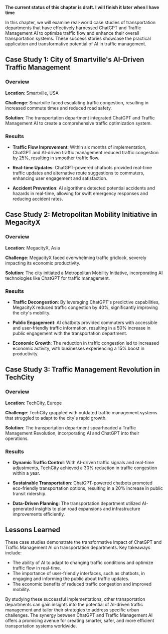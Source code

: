**The current status of this chapter is draft. I will finish it later when I have time**

In this chapter, we will examine real-world case studies of transportation departments that have effectively harnessed ChatGPT and Traffic Management AI to optimize traffic flow and enhance their overall transportation systems. These success stories showcase the practical application and transformative potential of AI in traffic management.

Case Study 1: City of Smartville's AI-Driven Traffic Management
---------------------------------------------------------------

### Overview

**Location**: Smartville, USA

**Challenge**: Smartville faced escalating traffic congestion, resulting in increased commute times and reduced road safety.

**Solution**: The transportation department integrated ChatGPT and Traffic Management AI to create a comprehensive traffic optimization system.

### Results

* **Traffic Flow Improvement**: Within six months of implementation, ChatGPT and AI-driven traffic management reduced traffic congestion by 25%, resulting in smoother traffic flow.

* **Real-time Updates**: ChatGPT-powered chatbots provided real-time traffic updates and alternative route suggestions to commuters, enhancing user engagement and satisfaction.

* **Accident Prevention**: AI algorithms detected potential accidents and hazards in real-time, allowing for swift emergency responses and reducing accident rates.

Case Study 2: Metropolitan Mobility Initiative in MegacityX
-----------------------------------------------------------

### Overview

**Location**: MegacityX, Asia

**Challenge**: MegacityX faced overwhelming traffic gridlock, severely impacting its economic productivity.

**Solution**: The city initiated a Metropolitan Mobility Initiative, incorporating AI technologies like ChatGPT for traffic management.

### Results

* **Traffic Decongestion**: By leveraging ChatGPT's predictive capabilities, MegacityX reduced traffic congestion by 40%, significantly improving the city's mobility.

* **Public Engagement**: AI chatbots provided commuters with accessible and user-friendly traffic information, resulting in a 50% increase in public engagement with the transportation department.

* **Economic Growth**: The reduction in traffic congestion led to increased economic activity, with businesses experiencing a 15% boost in productivity.

Case Study 3: Traffic Management Revolution in TechCity
-------------------------------------------------------

### Overview

**Location**: TechCity, Europe

**Challenge**: TechCity grappled with outdated traffic management systems that struggled to adapt to the city's rapid growth.

**Solution**: The transportation department spearheaded a Traffic Management Revolution, incorporating AI and ChatGPT into their operations.

### Results

* **Dynamic Traffic Control**: With AI-driven traffic signals and real-time adjustments, TechCity achieved a 30% reduction in traffic congestion within a year.

* **Sustainable Transportation**: ChatGPT-powered chatbots promoted eco-friendly transportation options, resulting in a 20% increase in public transit ridership.

* **Data-Driven Planning**: The transportation department utilized AI-generated insights to plan road expansions and infrastructure improvements efficiently.

Lessons Learned
---------------

These case studies demonstrate the transformative impact of ChatGPT and Traffic Management AI on transportation departments. Key takeaways include:

* The ability of AI to adapt to changing traffic conditions and optimize traffic flow in real-time.
* The importance of user-friendly interfaces, such as chatbots, in engaging and informing the public about traffic updates.
* The economic benefits of reduced traffic congestion and improved mobility.

By studying these successful implementations, other transportation departments can gain insights into the potential of AI-driven traffic management and tailor their strategies to address specific urban challenges. The synergy between ChatGPT and Traffic Management AI offers a promising avenue for creating smarter, safer, and more efficient transportation systems worldwide.

